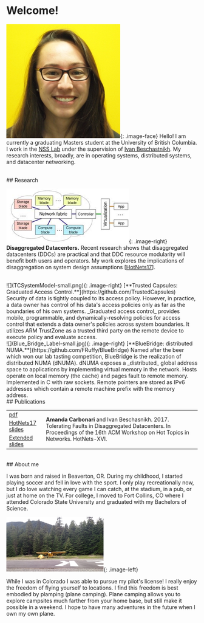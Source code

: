 # Welcome! 

![](amanda.jpg){: .image-face}
Hello! I am currently a graduating Masters
student at the University of British Columbia. I work in the [NSS Lab](http://nss.cs.ubc.ca) under the supervision of 
[Ivan Beschastnikh](http://www.cs.ubc.ca/~bestchai/). My research interests, 
broadly, are in operating systems, distributed systems, and datacenter networking.

<br>
## Research

![](ddc-overview-small.jpg){: .image-right} **Disaggregated Datacenters.**
Recent research shows that disaggregated datacenters (DDCs) are practical and
that DDC resource modularity will benefit both users and operators. My work
explores the implications of disaggregation on system design assumptions 
\[[HotNets17](https://doi.org/10.1145/3152434.3152447)]. 

<br>
![](TCSystemModel-small.png){: .image-right} [**Trusted Capsules: Graduated Access Control.**](https://github.com/TrustedCapsules)
Security of data is tightly coupled to its access policy. However, in practice,
a data owner has control of his data's access policies only as far as the
boundaries of his own systems. _Graduated access control_ provides mobile,
programmable, and dynamically-resolving policies for access control that extends
a data owner's policies across system boundaries. It utilizes ARM TrustZone as a
trusted third party on the remote device to execute policy and evaluate access.

<br>
![](Blue_Bridge_Label-small.jpg){: .image-right} [**BlueBridge: distributed
NUMA.**](https://github.com/FRuffy/BlueBridge) Named after the beer which won our lab tasting competition,
BlueBridge is the realization of distributed NUMA (dNUMA). dNUMA exposes a
_distributed_ global address space to applications by implementing virtual
memory in the network. Hosts operate on local memory (the cache) and pages fault
to remote memory. Implemented in C with raw sockets. Remote pointers are stored
as IPv6 addresses which contain a remote machine prefix with the memory address.

<br>
## Publications

<table>
  <tr>
    <td><a href="hotnets17-cameraready.pdf">pdf</a></td>
    <td rowspan="3"> <strong>Amanda Carbonari</strong> and Ivan Beschasnikh. 2017. Tolerating Faults in Disaggregated Datacenters. In Proceedings of the 16th ACM Workshop on Hot Topics in Networks. HotNets-XVI.</td>
  </tr>
  <tr>
    <td><a href="https://docs.google.com/presentation/d/17HjmAnEKr80IH4dzSdT4vtLmb0tEWGMj-198p6H-nvs/edit?usp=sharing">HotNets17 slides</a></td>
  </tr>
  <tr>
    <td><a href="https://drive.google.com/open?id=1fxaoAyTKUhu-i3j_IWqy7gO4JYyo8zeG28MqwVu5v20">Extended slides</a></td>
  </tr>
</table>

<br>
## About me

I was born and raised in Beaverton, OR. During my childhood, I started playing
soccer and fell in love with the sport. I only play recreationally now, but I do
love watching every game I can catch, at the stadium, in a pub, or just at home 
on the TV. For college, I moved to Fort Collins, CO where I attended Colorado State
University and graduated with my Bachelors of Science. 

![](plamping-small.jpg){: .image-left}

While I was in Colorado I was able to pursue my pilot's license! I really enjoy
the freedom of flying yourself to locations. I find this freedom is best embodied
by plamping (plane camping). Plane camping allows you to explore campsites much
farther from your home base, but still make it possible in a weekend. I hope to
have many adventures in the future when I own my own plane.